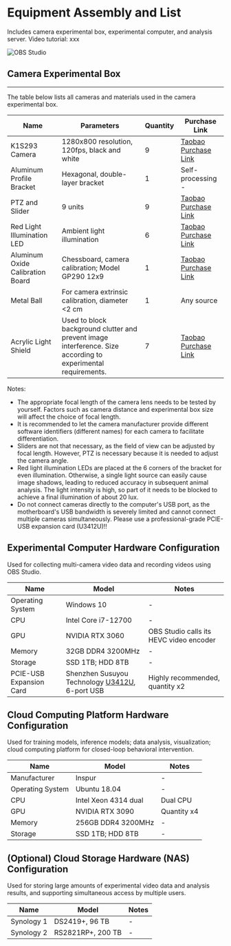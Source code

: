 # Equipment Assembly and List
Includes camera experimental box, experimental computer, and analysis server. Video tutorial: xxx

![OBS Studio](../../../assets/images/Fig_setup_computers.jpg)

## Camera Experimental Box
---
The table below lists all cameras and materials used in the camera experimental box.

| Name | Parameters | Quantity | Purchase Link |
| --- | --- | --- | --- |
| K1S293 Camera | 1280x800 resolution, 120fps, black and white | 9 | [Taobao Purchase Link](https://item.taobao.com/item.htm?abbucket=16&id=673966141469&mi_id=0000013g7j7UpaJ64Exz65IlngXWkLZ9sfelfsEn2X13zX8&ns=1&skuId=4847993832885&spm=a21n57.1.hoverItem.2&utparam=%7B%22aplus_abtest%22%3A%22f141c2e8af0beb2b17c50d6928369058%22%7D&xxc=taobaoSearch) |
| Aluminum Profile Bracket | Hexagonal, double-layer bracket | 1 | Self-processing - |
| PTZ and Slider | 9 units | 9 | [Taobao Purchase Link](https://detail.tmall.com/item.htm?ali_refid=a3_420434_1006%3A1235740172%3AH%3Ay5eWtaTmsQXaYHDf3rdNpw%3D%3D%3Acddb45a6e952fea324f7f8ca9b58a747&ali_trackid=282_cddb45a6e952fea324f7f8ca9b58a747&id=618612474440&mi_id=00000WXWJPD9KZGe1JIPbpopt1j0eW1dCgR9iqFt5cqPX7I&mm_sceneid=1_0_473760138_0&priceTId=214784b117552392607548476e139d&skuId=4589499395015&spm=a21n57.1.hoverItem.19&utparam=%7B%22aplus_abtest%22%3A%224f075094f900fbfd5878013dac96718e%22%7D&xxc=ad_ztc) |
| Red Light Illumination LED | Ambient light illumination | 6 | [Taobao Purchase Link](https://detail.tmall.com/item.htm?abbucket=16&id=894491969439&mi_id=0000gIiVlXkfMSs1hqx-2s6runtTm23KD83tPFYnpdfCihI&ns=1&priceTId=2147808d17552395078942562e1572&sku_properties=1627207%3A26922829615&spm=a21n57.1.hoverItem.2&utparam=%7B%22aplus_abtest%22%3A%22b7a00053266c2f6523b7c342bd40fbe4%22%7D&xxc=taobaoSearch) |
| Aluminum Oxide Calibration Board | Chessboard, camera calibration; Model GP290 12x9 | 1 |[Taobao Purchase Link](https://item.taobao.com/item.htm?abbucket=0&id=558737448467&ns=1&spm=a21n57.1.0.0.2699523cr0RQDF) |
| Metal Ball | For camera extrinsic calibration, diameter <2 cm | 1 | Any source |
| Acrylic Light Shield | Used to block background clutter and prevent image interference. Size according to experimental requirements. | 7 | [Taobao Purchase Link](https://item.taobao.com/item.htm?id=623132143028&spm=tbpc.boughtlist.suborder_itemtitle.1.5cb72e8dIZHSFZ) |

Notes:
- The appropriate focal length of the camera lens needs to be tested by yourself. Factors such as camera distance and experimental box size will affect the choice of focal length.
- It is recommended to let the camera manufacturer provide different software identifiers (different names) for each camera to facilitate differentiation.
- Sliders are not that necessary, as the field of view can be adjusted by focal length. However, PTZ is necessary because it is needed to adjust the camera angle.
- Red light illumination LEDs are placed at the 6 corners of the bracket for even illumination. Otherwise, a single light source can easily cause image shadows, leading to reduced accuracy in subsequent animal analysis. The light intensity is high, so part of it needs to be blocked to achieve a final illumination of about 20 lux.
- Do not connect cameras directly to the computer's USB port, as the motherboard's USB bandwidth is severely limited and cannot connect multiple cameras simultaneously. Please use a professional-grade PCIE-USB expansion card (U3412U)!!

## Experimental Computer Hardware Configuration
Used for collecting multi-camera video data and recording videos using OBS Studio.

| Name | Model | Notes |
| ---- | ---- | ---- | 
| Operating System | Windows 10 | - |
| CPU | Intel Core i7-12700 | - |
| GPU | NVIDIA RTX 3060 | OBS Studio calls its HEVC video encoder |
| Memory | 32GB DDR4 3200MHz | - |
| Storage | SSD 1TB; HDD 8TB | - |
| PCIE-USB Expansion Card | Shenzhen Susuyou Technology [U3412U](https://item.taobao.com/item.htm?abbucket=16&id=658885755395&mi_id=0000iSwRLbEyAYBCJVYfM0f7ww3y3O_0bG8EWEWZGVaHbrs&ns=1&priceTId=2147836c17552404402055026e123c&skuId=4746490928189&spm=a21n57.1.hoverItem.2&utparam=%7B%22aplus_abtest%22%3A%22bc9d0ba5e6325e017beba457917b9061%22%7D&xxc=taobaoSearch), 6-port USB | Highly recommended, quantity x2 |


## Cloud Computing Platform Hardware Configuration
Used for training models, inference models; data analysis, visualization; cloud computing platform for closed-loop behavioral intervention.

| Name | Model | Notes |
| ---- | ---- | ---- | 
| Manufacturer | Inspur | - |
| Operating System | Ubuntu 18.04 | - |
| CPU | Intel Xeon 4314 dual | Dual CPU |
| GPU | NVIDIA RTX 3090 | Quantity x4 |
| Memory | 256GB DDR4 3200MHz | - |
| Storage | SSD 1TB; HDD 8TB | - |


## (Optional) Cloud Storage Hardware (NAS) Configuration
Used for storing large amounts of experimental video data and analysis results, and supporting simultaneous access by multiple users.

| Name | Model | Notes |
| ---- | ---- | ---- | 
| Synology 1 | DS2419+, 96 TB| - |
| Synology 2 | RS2821RP+, 200 TB | - |